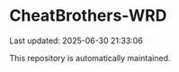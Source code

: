 # CheatBrothers-WRD

Last updated: 2025-06-30 21:33:06

This repository is automatically maintained.
